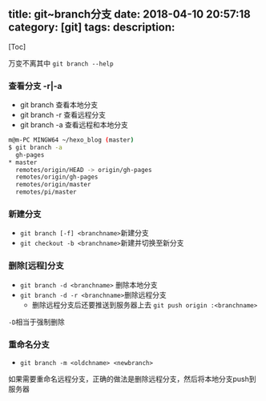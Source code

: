 title: git~branch分支
date: 2018-04-10 20:57:18
category: [git]
tags: 
description:
---
[Toc]

万变不离其中 `git branch --help`

### 查看分支 -r|-a

* git branch 查看本地分支
* git branch -r 查看远程分支
* git branch -a 查看远程和本地分支

```bash
m@m-PC MINGW64 ~/hexo_blog (master)
$ git branch -a
  gh-pages
* master
  remotes/origin/HEAD -> origin/gh-pages
  remotes/origin/gh-pages
  remotes/origin/master
  remotes/pi/master
```

### 新建分支
* `git branch [-f] <branchname>`新建分支
* `git checkout -b <branchname>`新建并切换至新分支

### 删除[远程]分支

* `git branch -d <branchname>` 删除本地分支
* `git branch -d -r <branchname>`删除远程分支
    * 删除远程分支后还要推送到服务器上去 `git push origin :<branchname>`

`-D`相当于强制删除

### 重命名分支

* `git branch -m <oldchname> <newbranch>`

如果需要重命名远程分支，正确的做法是删除远程分支，然后将本地分支push到服务器
